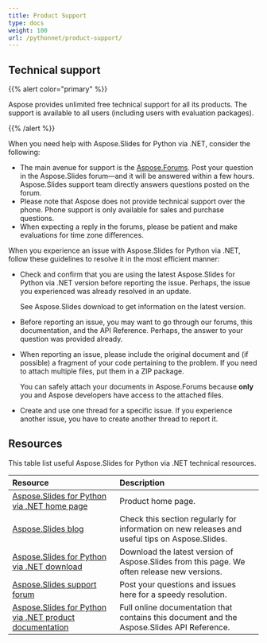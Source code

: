```yaml
---
title: Product Support
type: docs
weight: 100
url: /pythonnet/product-support/
---
```


## **Technical support**
{{% alert color="primary" %}}

Aspose provides unlimited free technical support for all its products. The support is available to all users (including users with evaluation packages).

{{% /alert %}} 

When you need help with Aspose.Slides for Python via .NET, consider the following:

- The main avenue for support is the [Aspose.Forums](https://forum.aspose.com/c/slides/11). Post your question in the Aspose.Slides forum—and it will be answered within a few hours. Aspose.Slides support team directly answers questions posted on the forum.
- Please note that Aspose does not provide technical support over the phone. Phone support is only available for sales and purchase questions.
- When expecting a reply in the forums, please be patient and make evaluations for time zone differences.


When you experience an issue with Aspose.Slides for Python via .NET, follow these guidelines to resolve it in the most efficient manner:

- Check and confirm that you are using the latest Aspose.Slides for Python via .NET version before reporting the issue. Perhaps, the issue you experienced was already resolved in an update. 

  See Aspose.Slides download to get information on the latest version.

- Before reporting an issue, you may want to go through our forums, this documentation, and the API Reference. Perhaps, the answer to your question was provided already. 

- When reporting an issue, please include the original document and (if possible) a fragment of your code pertaining to the problem. If you need to attach multiple files, put them in a ZIP package. 

  You can safely attach your documents in Aspose.Forums because **only** you and Aspose developers have access to the attached files.

- Create and use one thread for a specific issue. If you experience another issue, you have to create another thread to report it. 

## **Resources**
This table list useful Aspose.Slides for Python via .NET technical resources.

|**Resource**|**Description**|
| :- | :- |
|[Aspose.Slides for Python via .NET home page](https://products.aspose.com/slides/pythonnet/)|Product home page.|
|[Aspose.Slides blog](https://blog.aspose.com/category/slides/)|Check this section regularly for information on new releases and useful tips on Aspose.Slides.|
|[Aspose.Slides for Python via .NET download](https://pypi.org/project/aspose.slides/)|Download the latest version of Aspose.Slides from this page. We often release new versions.|
|[Aspose.Slides support forum](https://forum.aspose.com/c/slides/11)|Post your questions and issues here for a speedy resolution.|
|[Aspose.Slides for Python via .NET product documentation](/slides/pythonnet/)|Full online documentation that contains this document and the Aspose.Slides API Reference.|